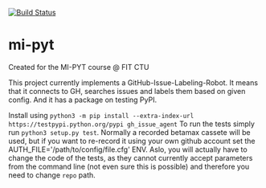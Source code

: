 [![Build Status](https://travis-ci.com/nzt4567/gh_issue_agent.svg?token=fqxMzpDpdEDWMkK7FqDc&branch=master)](https://travis-ci.com/nzt4567/gh_issue_agent)

# mi-pyt
Created for the MI-PYT course @ FIT CTU

This project currently implements a GitHub-Issue-Labeling-Robot. 
It means that it connects to GH, searches issues and labels them based 
on given config. And it has a package on testing PyPI.

Install using `python3 -m pip install --extra-index-url https://testpypi.python.org/pypi gh_issue_agent`
To run the tests simply run `python3 setup.py test`. Normally a recorded betamax cassete will be used, but if you want
to re-record it using your own github account set the AUTH_FILE='/path/to/config/file.cfg' ENV. Aslo, you will actually
have to change the code of the tests, as they cannot currently accept parameters from the command line (not even sure
this is possible) and therefore you need to change `repo` path.

